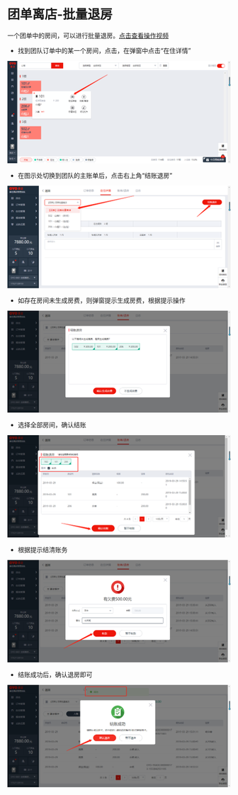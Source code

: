 # 团单离店-批量退房

一个团单中的房间，可以进行批量退房。[点击查看操作视频](http://crs-pms-vidio.oss-cn-beijing.aliyuncs.com/%E6%89%B9%E9%87%8F%E9%80%80%E6%88%BF.mp4)

* 找到团队订单中的某一个房间，点击，在弹窗中点击“在住详情”

![](../../../.gitbook/assets/image%20%2845%29.png)

* 在图示处切换到团队的主账单后，点击右上角“结账退房”

![](../../../.gitbook/assets/image%20%28662%29.png)

* 如存在房间未生成房费，则弹窗提示生成房费，根据提示操作

![](../../../.gitbook/assets/image%20%28472%29.png)

* 选择全部房间，确认结账

![](../../../.gitbook/assets/image%20%28376%29.png)

* 根据提示结清账务

![](../../../.gitbook/assets/image%20%28667%29.png)

* 结账成功后，确认退房即可

![](../../../.gitbook/assets/image%20%28357%29.png)

